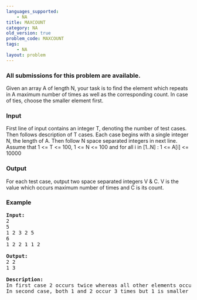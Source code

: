 ```yaml
---
languages_supported:
    - NA
title: MAXCOUNT
category: NA
old_version: true
problem_code: MAXCOUNT
tags:
    - NA
layout: problem
---
```

###  All submissions for this problem are available. 

Given an array A of length N, your task is to find the element which repeats in A maximum number of times as well as the corresponding count. In case of ties, choose the smaller element first.

### Input

First line of input contains an integer T, denoting the number of test cases. Then follows description of T cases. Each case begins with a single integer N, the length of A. Then follow N space separated integers in next line. Assume that 1 &lt;= T &lt;= 100, 1 &lt;= N &lt;= 100 and for all i in \[1..N\] : 1 &lt;= A\[i\] &lt;= 10000

### Output

For each test case, output two space separated integers V &amp; C. V is the value which occurs maximum number of times and C is its count.

### Example

<pre>
<b>Input:</b>
2
5
1 2 3 2 5
6
1 2 2 1 1 2

<b>Output:</b>
2 2
1 3

<b>Description:</b>
In first case 2 occurs twice whereas all other elements occur only once. 
In second case, both 1 and 2 occur 3 times but 1 is smaller than 2.
</pre>